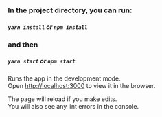 ### In the project directory, you can run:
##### `yarn install` or `npm install` 

### and then 
##### `yarn start` or `npm start`

Runs the app in the development mode.\
Open [http://localhost:3000](http://localhost:3000) to view it in the browser.

The page will reload if you make edits.\
You will also see any lint errors in the console.
